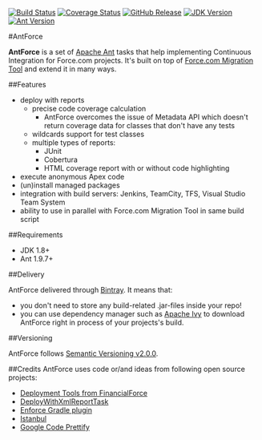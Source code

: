 [![Build Status](https://img.shields.io/travis/valmaev/antforce/master.svg)](https://travis-ci.org/valmaev/antforce)
[![Coverage Status](https://img.shields.io/codecov/c/github/valmaev/antforce/master.svg)](https://codecov.io/gh/valmaev/antforce)
[![GitHub Release](https://img.shields.io/github/release/valmaev/antforce.svg)](https://github.com/valmaev/antforce/releases/latest)
[![JDK Version](https://img.shields.io/badge/jdk-1.8+-A92B7D.svg)](https://www.oracle.com/technetwork/java/javase/downloads/jdk8-downloads-2133151.html)
[![Ant Version](https://img.shields.io/badge/ant-1.9.7+-A92B7D.svg)](https://ant.apache.org)

#AntForce

**AntForce** is a set of [Apache Ant](https://ant.apache.org) tasks that help implementing Continuous Integration for Force.com projects. It's built on top of [Force.com Migration Tool](https://developer.salesforce.com/docs/atlas.en-us.daas.meta/daas) and extend it in many ways.

##Features
- deploy with reports
    - precise code coverage calculation
        - AntForce overcomes the issue of Metadata API which doesn't return coverage data for classes that don't have any tests
    - wildcards support for test classes
    - multiple types of reports: 
        - JUnit
        - Cobertura
        - HTML coverage report with or without code highlighting
- execute anonymous Apex code
- (un)install managed packages
- integration with build servers: Jenkins, TeamCity, TFS, Visual Studio Team System
- ability to use in parallel with Force.com Migration Tool in same build script

##Requirements

- JDK 1.8+
- Ant 1.9.7+

##Delivery

AntForce delivered through [Bintray](https://bintray.com/valmaev/maven/antforce/_latestVersion). It means that:

- you don't need to store any build-related .jar-files inside your repo! 
- you can use dependency manager such as [Apache Ivy](https://ant.apache.org/ivy) to download AntForce right in process of your projects's build.

##Versioning

AntForce follows [Semantic Versioning v2.0.0](http://semver.org/spec/v2.0.0.html).

##Credits
AntForce uses code or/and ideas from following open source projects:

- [Deployment Tools from FinancialForce](https://github.com/financialforcedev/df12-deployment-tools)
- [DeployWithXmlReportTask](https://code.google.com/archive/p/force-deploy-with-xml-report-task)
- [Enforce Gradle plugin](https://github.com/fundacionjala/enforce-gradle-plugin)
- [Istanbul](https://github.com/gotwarlost/istanbul)
- [Google Code Prettify](https://github.com/google/code-prettify)
